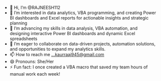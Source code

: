 - 👋 Hi, I’m @RAJNEESH112
- 👀 I’m interested in data analytics, VBA programming, and creating Power BI dashboards and Excel reports for actionable insights and strategic planning
- 🌱 I’m advancing my skills in data analysis, VBA automation, and designing interactive Power BI dashboards and dynamic Excel spreadsheets
- 💞️ I’m eager to collaborate on data-driven projects, automation solutions, and opportunities to expand my analytics skills.
- 📫 How to reach me ...kaurraaj945@gmail.com
- 😄 Pronouns: She/Her
- ⚡ Fun fact: I once created a VBA macro that saved my team hours of manual work each week!

<!---
RAJNEESH112/RAJNEESH112 is a ✨ special ✨ repository because its `README.md` (this file) appears on your GitHub profile.
You can click the Preview link to take a look at your changes.
--->
